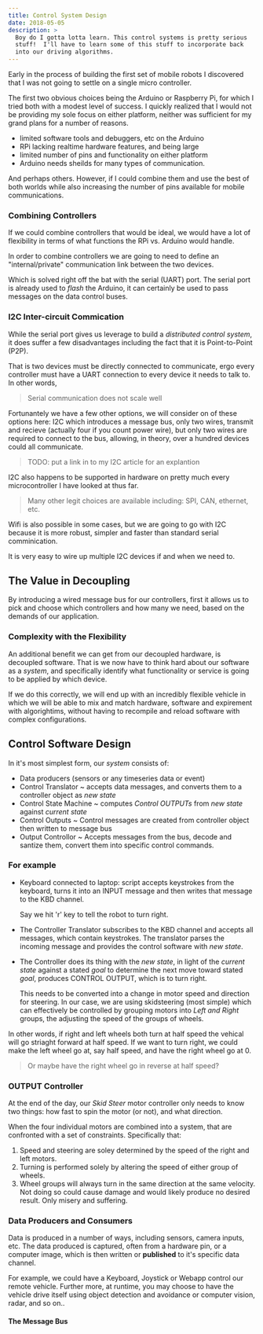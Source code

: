 ```yaml
---
title: Control System Design
date: 2018-05-05
description: >
  Boy do I gotta lotta learn. This control systems is pretty serious
  stuff!  I'll have to learn some of this stuff to incorporate back
  into our driving algorithms. 
---
```


Early in the process of building the first set of mobile robots I
discovered that I was not going to settle on a single micro
controller. 

The first two obvious choices being the Arduino or Raspberry Pi, for which
I tried both with a modest level of success.  I quickly realized that
I would not be providing my sole focus on either platform, neither was
sufficient for my grand plans for a number of reasons.

- limited software tools and debuggers, etc on the Arduino
- RPi lacking realtime hardware features, and being large
- limited number of pins and functionality on either platform
- Arduino needs sheilds for many types of communication.

And perhaps others. However, if I could combine them and use the best
of both worlds while also increasing the number of pins available for
mobile communications.

### Combining Controllers

If we could combine controllers that would be ideal, we would have a
lot of flexibility in terms of what functions the RPi vs. Arduino
would handle.

In order to combine controllers we are going to need to define an
"internal/private" communication link between the two devices.

Which is solved right off the bat with the serial (UART) port. The serial
port is already used to _flash_ the Arduino, it can certainly be used
to pass messages on the data control buses.

### I2C Inter-circuit Commication

While the serial port gives us leverage to build a _distributed
control system_, it does suffer a few disadvantages including the fact
that it is Point-to-Point (P2P).

That is two devices must be directly connected to communicate, ergo
every controller must have a UART connection to every device it needs
to talk to.  In other words, 

> Serial communication does not scale well

Fortunantely we have a few other options, we will consider on of these
options here: I2C which introduces a message bus, only two wires,
transmit and recieve (actually four if you count power wire), but only
two wires are required to connect to the bus, allowing, in theory,
over a hundred devices could all communicate.

> TODO: put a link in to my I2C article for an explantion

I2C also happens to be supported in hardware on pretty much every
microcontroller I have looked at thus far.  

> Many other legit choices are available including: SPI, CAN,
> ethernet, etc.

Wifi is also possible in some cases, but we are going to go with I2C
because it is more robust, simpler and faster than standard serial
comminication. 

It is very easy to wire up multiple I2C devices if and when we need
to. 

## The Value in Decoupling

By introducing a wired message bus for our controllers, first it
allows us to pick and choose which controllers and how many we need,
based on the demands of our application.

### Complexity with the Flexibility

An additional benefit  we can get from our decoupled hardware, is
decoupled software.  That is we now have to think hard about our
software as a _system_, and specifically identify what functionality
or service is going to be applied by which device.

If we do this correctly, we will end up with an incredibly flexible
vehicle in which we will be able to mix and match hardware, software
and expirement with algorightims, without having to recompile and
reload software with complex configurations.

## Control Software Design

In it's most simplest form, our _system_ consists of:

- Data producers (sensors or any timeseries data or event)
- Control Translator ~ accepts data messages, and converts them to a
  controller object as _new state_
- Control State Machine ~ computes _Control OUTPUTs_ from _new state_
  against _current state_
- Control Outputs ~ Control messages are created from controller
  object then written to message bus
- Output Controllor ~ Accepts messages from the bus, decode and
  santize them, convert them into specific control commands. 
  
### For example 

- Keyboard connected to laptop: script accepts keystrokes from the
  keyboard, turns it into an INPUT message and then writes that
  message to the KBD channel.
  
  Say we hit 'r' key to tell the robot to turn right.

- The Controller Translator subscribes to the KBD channel and accepts
  all messages, which contain keystrokes.  The translator parses the
  incoming message and provides the control software with _new
  state_. 
  
- The Controller does its thing with the _new state_, in light of the
  _current state_ against a stated _goal_ to determine the next move
  toward stated _goal_, produces CONTROL OUTPUT, which is to turn
  right. 
  
  This needs to be converted into a change in motor speed and
  direction for steering.  In our case, we are using skidsteering
  (most simple) which can effectively be controlled by grouping motors
  into _Left and Right_ groups, the adjusting the speed of the groups
  of wheels.
  
In other words, if right and left wheels both turn at half speed the
vehical will go striaght forward at half speed.  If we want to turn
right, we could make the left wheel go at, say half speed, and have
the right wheel go at 0.  

> Or maybe have the right wheel go in reverse at half speed?

### OUTPUT Controller

At the end of the day, our _Skid Steer_ motor controller only needs to
know two things: how fast to spin the motor (or not), and what
direction. 

When the four individual motors are combined into a system, that are
confronted with a set of constraints.  Specifically that:

1. Speed and steering are soley determined by the speed of the right
   and left motors.
2. Turning is performed solely by altering the speed of either group
   of wheels.
3. Wheel groups will always turn in the same direction at the same
   velocity.  Not doing so could cause damage and would likely produce
   no desired result. Only misery and suffering.


### Data Producers and Consumers

Data is produced in a number of ways, including sensors, camera
inputs, etc.  The data produced is captured, often from a hardware
pin, or a computer image, which is then written or **published** to
it's specific data channel.

For example, we could have a Keyboard, Joystick or Webapp control our
remote vehicle.  Further more, at runtime, you may choose to have the
vehicle drive itself using object detection and avoidance or computer
vision, radar, and so on..

#### The Message Bus

